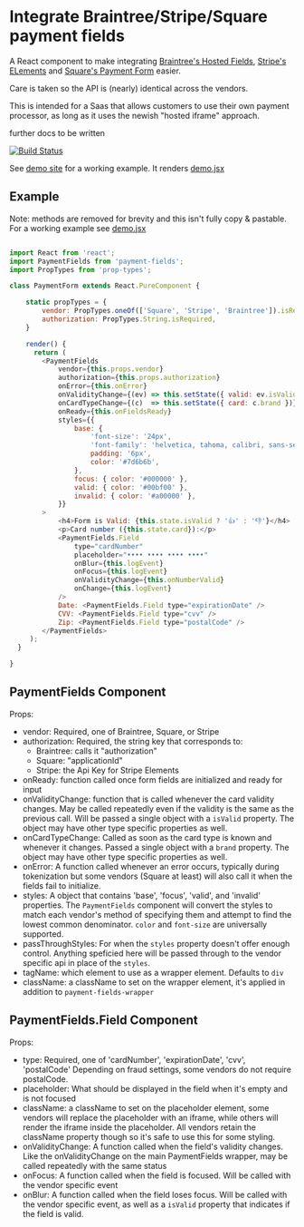 # Integrate Braintree/Stripe/Square payment fields

A React component to make integrating [Braintree's Hosted Fields](https://developers.braintreepayments.com/guides/hosted-fields/), [Stripe's ELements](https://stripe.com/docs/elements) and [Square's Payment Form](https://docs.connect.squareup.com/articles/adding-payment-form) easier.

Care is taken so the API is (nearly) identical across the vendors.

This is intended for a Saas that allows customers to use their own payment processor, as long as it uses the newish "hosted iframe" approach.

further docs to be written

[![Build Status](https://travis-ci.org/nathanstitt/payment-fields.svg?branch=master)](https://travis-ci.org/nathanstitt/payment-fields)

See [demo site](https://nathanstitt.github.io/payment-fields/) for a working example. It renders [demo.jsx](demo.jsx)

## Example

Note: methods are removed for brevity and this isn't fully copy & pastable.  For a working example see [demo.jsx](demo.jsx)

```javascript

import React from 'react';
import PaymentFields from 'payment-fields';
import PropTypes from 'prop-types';

class PaymentForm extends React.PureComponent {

    static propTypes = {
        vendor: PropTypes.oneOf(['Square', 'Stripe', 'Braintree']).isRequired,
        authorization: PropTypes.String.isRequired,
    }

    render() {
      return (
        <PaymentFields
            vendor={this.props.vendor}
            authorization={this.props.authorization}
            onError={this.onError}
            onValidityChange={(ev) => this.setState({ valid: ev.isValid })}
            onCardTypeChange={(c)  => this.setState({ card: c.brand })}
            onReady={this.onFieldsReady}
            styles={{
                base: {
                    'font-size': '24px',
                    'font-family': 'helvetica, tahoma, calibri, sans-serif',
                    padding: '6px',
                    color: '#7d6b6b',
                },
                focus: { color: '#000000' },
                valid: { color: '#00bf00' },
                invalid: { color: '#a00000' },
            }}
        >
            <h4>Form is Valid: {this.state.isValid ? '👍' : '👎'}</h4>
            <p>Card number ({this.state.card}):</p>
            <PaymentFields.Field
                type="cardNumber"
                placeholder="•••• •••• •••• ••••"
                onBlur={this.logEvent}
                onFocus={this.logEvent}
                onValidityChange={this.onNumberValid}
                onChange={this.logEvent}
            />
            Date: <PaymentFields.Field type="expirationDate" />
            CVV: <PaymentFields.Field type="cvv" />
            Zip: <PaymentFields.Field type="postalCode" />
        </PaymentFields>
     );
  }

}

```

## PaymentFields Component

Props:
 * vendor: Required, one of Braintree, Square, or Stripe
 * authorization: Required, the string key that corresponds to:
   * Braintree: calls it "authorization"
   * Square: "applicationId"
   * Stripe: the Api Key for Stripe Elements
 * onReady: function called once form fields are initialized and ready for input
 * onValidityChange: function that is called whenever the card validity changes.  May be called repeatedly even if the validity is the same as the previous call.  Will be passed a single object with a `isValid` property.  The object may have other type specific properties as well.
 * onCardTypeChange: Called as soon as the card type is known and whenever it changes.   Passed a single object with a `brand` property.  The object may have other type specific properties as well.
 * onError: A function called whenever an error occurs, typically during tokenization but some vendors (Square at least) will also call it when the fields fail to initialize.
 * styles: A object that contains 'base', 'focus', 'valid', and 'invalid' properties.   The `PaymentFields` component will convert the styles to match each vendor's method of specifying them and attempt to find the lowest common denominator.  `color` and `font-size` are universally supported.
 * passThroughStyles: For when the `styles` property doesn't offer enough control.  Anything speficied here will be passed through to the vendor specific api in place of the `styles`.
 * tagName: which element to use as a wrapper element.  Defaults to `div`
 * className: a className to set on the wrapper element, it's applied in addition to `payment-fields-wrapper`

## PaymentFields.Field Component

Props:
 * type: Required, one of 'cardNumber', 'expirationDate', 'cvv', 'postalCode' Depending on fraud settings, some vendors do not require postalCode.
 * placeholder: What should be displayed in the field when it's empty and is not focused
 * className: a className to set on the placeholder element, some vendors will replace the placeholder with an iframe, while others will render the iframe inside the placeholder.  All vendors retain the className property though so it's safe to use this for some styling.
 * onValidityChange: A function  called when the field's validity changes.  Like the onValidityChange on the main PaymentFields wrapper, may be called repeatedly with the same status
 * onFocus: A function called when the field is focused.  Will be called with the vendor specific event
 * onBlur:  A function called when the field loses focus.  Will be called with the vendor specific event, as well as a `isValid` property that indicates if the field is valid.
